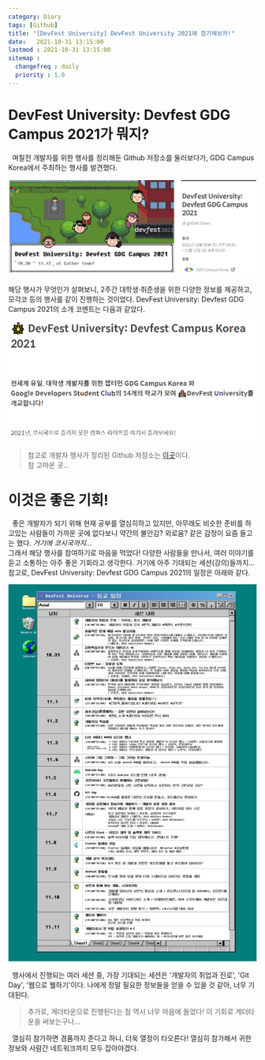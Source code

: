 ```yaml
---
category: Diary
tags: [Github]
title: "[DevFest University] DevFest University 2021에 참가해보자!"
date:   2021-10-31 13:15:00 
lastmod : 2021-10-31 13:15:00
sitemap :
  changefreq : daily
  priority : 1.0
---
```


# DevFest University: Devfest GDG Campus 2021가 뭐지?

&nbsp;&nbsp;며칠전 개발자를 위한 행사를 정리해둔 Github 저장소를 둘러보다가, GDG Campus Korea에서 주최하는 행사를 발견했다.  

![Untitled](/assets/img/2021-10-31-Diary_DevFestUniversity_Begin/Untitled.png)

해당 행사가 무엇인가 살펴보니, 2주간 대학생·취준생을 위한 다양한 정보를 제공하고, 모각코 등의 행사를 같이 진행하는 것이었다. DevFest University: Devfest GDG Campus 2021의 소개 코멘트는 다음과 같았다.  

![Untitled](/assets/img/2021-10-31-Diary_DevFestUniversity_Begin/Untitled%202.png)  

> 참고로 개발자 행사가 정리된 Github 저장소는 [이곳](https://github.com/brave-people/Dev-Event)이다.  
참 고마운 곳...

# 이것은 좋은 기회!

&nbsp;&nbsp;좋은 개발자가 되기 위해 현재 공부를 열심히하고 있지만, 아무래도 비슷한 준비를 하고있는 사람들이 가까운 곳에 없다보니 약간의 불안감? 외로움? 같은 감정이 요즘 들고는 했다. *거기에 코시국까지...*  
그래서 해당 행사를 참여하기로 마음을 먹었다! 다양한 사람들을 만나서, 여러 이야기를 듣고 소통하는 아주 좋은 기회라고 생각한다. 거기에 아주 기대되는 세션(강의)들까지...  
참고로, DevFest University: Devfest GDG Campus 2021의 일정은 아래와 같다.  

![Untitled](/assets/img/2021-10-31-Diary_DevFestUniversity_Begin/Untitled%201.png)  

&nbsp;&nbsp;행사에서 진행되는 여러 세션 중, 가장 기대되는 세션은 '개발자의 취업과 진로', 'Git Day', '웹으로 웰하기'이다. 나에게 정말 필요한 정보들을 얻을 수 있을 것 같아, 너무 기대된다.

> 추가로, 게더타운으로 진행된다는 점 역시 너무 마음에 들었다! 이 기회로 게더타운을 써보는구나...

&nbsp;&nbsp;열심히 참가하면 경품까지 준다고 하니, 더욱 열정이 타오른다! 열심히 참가해서 귀한 정보와 사람간 네트워크까지 모두 잡아야겠다.